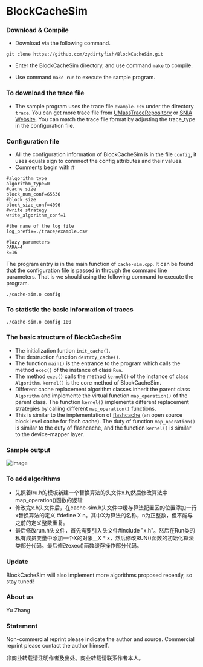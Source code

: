 # BlockCacheSim

### Download & Compile

* Download via the following command.
```
git clone https://github.com/zydirtyfish/BlockCacheSim.git
```

* Enter the BlockCacheSim directory, and use command ```make``` to compile.

* Use command ```make run``` to execute the sample program.

### To download the trace file

* The sample program uses the trace file ```example.csv``` under the directory ```trace```. You can get more trace file from [UMassTraceRepository](http://traces.cs.umass.edu/index.php/Storage/Storage) or [SNIA Website](http://iotta.snia.org/tracetypes/3). You can match the trace file format by adjusting the trace_type in the configuration file.

### Configuration file
* All the configuration information of BlockCacheSim is in the file ```config```, it uses equals sign to connnect the config attributes and their values. 
* Comments begin with #
```
#algorithm type
algorithm_type=0
#cache size
block_num_conf=65536
#block size
block_size_conf=4096
#write strategy
write_algorithm_conf=1

#the name of the log file
log_prefix=./trace/example.csv

#lazy parameters
PARA=4
k=16
```

The program entry is in the main function of ```cache-sim.cpp```. It can be found that the configuration file is passed in through the command line parameters. That is we should using the following command to execute the program.
```
./cache-sim.o config
```

### To statistic the basic information of traces
```
./cache-sim.o config 100
```

### The basic structure of BlockCacheSim

- The initialization funtion ```init_cache()```.
- The destruction function ```destroy_cache()```.
- The function ```main()```  is the entrance to the program which calls the method ```exec()``` of the instance of class ```Run```.
- The method ```exec()``` calls the method ```kernel()``` of the instance of class ```Algorithm```. ```kernel()``` is the core method of BlockCacheSim.
- Different cache replacement algorithm classes inherit the parent class ```Algorithm``` and implemente the virtual function ```map_operation()``` of the parent class. The function ```kernel()```  implements different replacement strategies by calling different ```map_operation()``` functions. 
- This is similar to the implementation of [flashcache](https://github.com/facebookarchive/flashcache) (an open source block level cache for flash cache). The duty of function ```map_operation()``` is similar to the duty of flashcache, and the function ```kernel()``` is similar to the device-mapper layer.

<!--### 结果显示
![image](http://onx1obrfu.bkt.clouddn.com/joystorage/blogs/缓存模拟器-cache-sim1.jpg)-->

### Sample output
![image](http://onx1obrfu.bkt.clouddn.com/joystorage/blogs/缓存模拟器-cache-sim2.jpg)

### To add algorithms
- 先照着lru.h的模板新建一个替换算法的头文件x.h,然后修改算法中map_operation()函数的逻辑
- 修改完x.h头文件后，在cache-sim.h头文件中缓存算法配置区的位置添加一行x替换算法的定义 #define X n。其中X为算法的名称，n为正整数，但不能与之前的定义整数重复。
- 最后修改run.h头文件，首先需要引入头文件#include "x.h"。然后在Run类的私有成员变量中添加一个X的对象__X * x，然后修改RUN()函数的初始化算法类部分代码。最后修改exec()函数缓存操作部分代码。

### Update
BlockCacheSim will also implement more algorithms proposed recently, so stay tuned!

### About us
Yu Zhang

### Statement
Non-commercial reprint please indicate the author and source. Commercial reprint please contact the author himself.

非商业转载请注明作者及出处。商业转载请联系作者本人。
